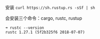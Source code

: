 安装
`curl https://sh.rustup.rs -sSf | sh`

会安装三个命令：cargo, rustc, rustup

```
➜ rustc --version
rustc 1.27.1 (5f2b325f6 2018-07-07)
```